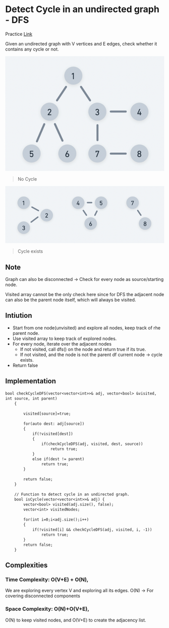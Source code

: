 # Detect Cycle in an undirected graph - DFS

Practice [Link](https://www.geeksforgeeks.org/problems/detect-cycle-in-an-undirected-graph/1?itm_source=geeksforgeeks&itm_medium=article&itm_campaign=practice_card)

Given an undirected graph with V vertices and E edges, check whether it contains any cycle or not. 

![Graph with no cycle](../images/graph-b.png)
> No Cycle


![graph with cycle](../images/graph-a.png)
> Cycle exists

## Note
Graph can also be disconnected -> Check for every node as source/starting node.

Visited array cannot be the only check here since for DFS the adjacent node can also be the parent node itself, which will always be visited.

## Intiution
- Start from one node(unvisited) and explore all nodes, keep track of rhe parent node.
- Use visited array to keep track of explored nodes.
- For every node, iterate over the adjacent nodes
  - If not visited, call dfs() on the node and return true if its true.
  - If not visited, and the node is not the parent df current node -> cycle exists.
- Return false


## Implementation

```
bool checkCycleDFS(vector<vector<int>>& adj, vector<bool> &visited, int source, int parent)
    {
        
        visited[source]=true;
        
        for(auto dest: adj[source])
        {
            if(!visited[dest])
            {
                if(checkCycleDFS(adj, visited, dest, source))
                    return true;
            }
            else if(dest != parent)
                return true;
        }
        
        return false;
    }
  
    // Function to detect cycle in an undirected graph.
    bool isCycle(vector<vector<int>>& adj) {
        vector<bool> visited(adj.size(), false);
        vector<int> visitedNodes;
        
        for(int i=0;i<adj.size();i++)
        {
            if(!visited[i] && checkCycleDFS(adj, visited, i, -1))
                return true;
        }
        return false;
    }
```


## Complexities

### Time Complexity: O(V+E) + O(N), 
We are exploring every vertex V and exploring all its edges. 
O(N) -> For covering disconnected components



### Space Complexity: O(N)+O(V+E), 
O(N) to keep visited nodes, and O(V+E) to create the adjacency list.